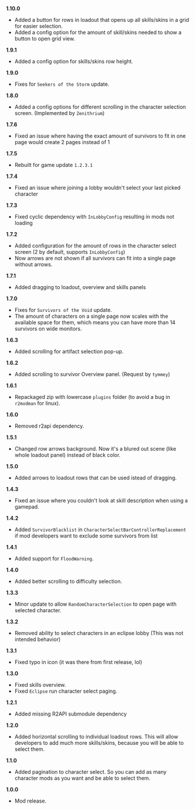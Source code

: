 **1.10.0**

* Added a button for rows in loadout that opens up all skills/skins in a grid for easier selection.
* Added a config option for the amount of skill/skins needed to show a button to open grid view.

**1.9.1**

* Added a config option for skills/skins row height.

**1.9.0**

* Fixes for `Seekers of the Storm` update.

**1.8.0**

* Added a config options for different scrolling in the character selection screen. (Implemented by `Zenithrium`)

**1.7.6**

* Fixed an issue where having the exact amount of survivors to fit in one page would create 2 pages instead of 1

**1.7.5**

* Rebuilt for game update `1.2.3.1`

**1.7.4**

* Fixed an issue where joining a lobby wouldn't select your last picked character

**1.7.3**

* Fixed cyclic dependency with `InLobbyConfig` resulting in mods not loading

**1.7.2**

* Added configuration for the amount of rows in the character select screen (2 by default, supports `InLobbyConfig`)
* Now arrows are not shown if all survivors can fit into a single page without arrows.

**1.7.1**

* Added dragging to loadout, overview and skills panels

**1.7.0**

* Fixes for `Survivors of the Void` update.
* The amount of characters on a single page now scales with the available space for them, which means you can have more than 14 survivors on wide monitors.

**1.6.3**

* Added scrolling for artifact selection pop-up.

**1.6.2**

* Added scrolling to survivor Overview panel. (Request by `tymmey`)

**1.6.1**

* Repackaged zip with lowercase `plugins` folder (to avoid a bug in `r2modman` for linux).

**1.6.0**

* Removed r2api dependency.

**1.5.1**

* Changed row arrows background. Now it's a blured out scene (like whole loadout panel) instead of black color.

**1.5.0**

* Added arrows to loadout rows that can be used istead of dragging.

**1.4.3**

* Fixed an issue where you couldn't look at skill description when using a gamepad.

**1.4.2**

* Added `SurvivorBlacklist` in `CharacterSelectBarControllerReplacement` if mod developers want to exclude some survivors from list

**1.4.1**

* Added support for `FloodWarning`.

**1.4.0**

* Added better scrolling to difficulty selection.

**1.3.3**

* Minor update to allow `RandomCharacterSelection` to open page with selected character.

**1.3.2**

* Removed ability to select characters in an eclipse lobby (This was not intended behavior)

**1.3.1**

* Fixed typo in icon (it was there from first release, lol)

**1.3.0**

* Fixed skills overview.
* Fixed `Eclipse` run character select paging.

**1.2.1**

* Added missing R2API submodule dependency

**1.2.0**

* Added horizontal scrolling to individual loadout rows. This will allow developers to add much more skills/skins, because you will be able to select them.

**1.1.0**

* Added pagination to character select. So you can add as many character mods as you want and be able to select them.

**1.0.0**

* Mod release.